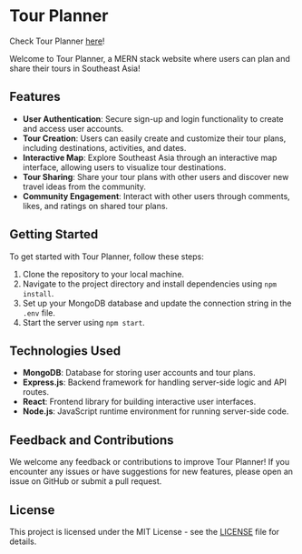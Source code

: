 # Tour Planner

Check Tour Planner [here](http://example.com)!

Welcome to Tour Planner, a MERN stack website where users can plan and share their tours in Southeast Asia!

## Features

- **User Authentication**: Secure sign-up and login functionality to create and access user accounts.
- **Tour Creation**: Users can easily create and customize their tour plans, including destinations, activities, and dates.
- **Interactive Map**: Explore Southeast Asia through an interactive map interface, allowing users to visualize tour destinations.
- **Tour Sharing**: Share your tour plans with other users and discover new travel ideas from the community.
- **Community Engagement**: Interact with other users through comments, likes, and ratings on shared tour plans.

## Getting Started

To get started with Tour Planner, follow these steps:

1. Clone the repository to your local machine.
2. Navigate to the project directory and install dependencies using `npm install`.
3. Set up your MongoDB database and update the connection string in the `.env` file.
4. Start the server using `npm start`.

## Technologies Used

- **MongoDB**: Database for storing user accounts and tour plans.
- **Express.js**: Backend framework for handling server-side logic and API routes.
- **React**: Frontend library for building interactive user interfaces.
- **Node.js**: JavaScript runtime environment for running server-side code.

## Feedback and Contributions

We welcome any feedback or contributions to improve Tour Planner! If you encounter any issues or have suggestions for new features, please open an issue on GitHub or submit a pull request.

## License

This project is licensed under the MIT License - see the [LICENSE](LICENSE) file for details.
